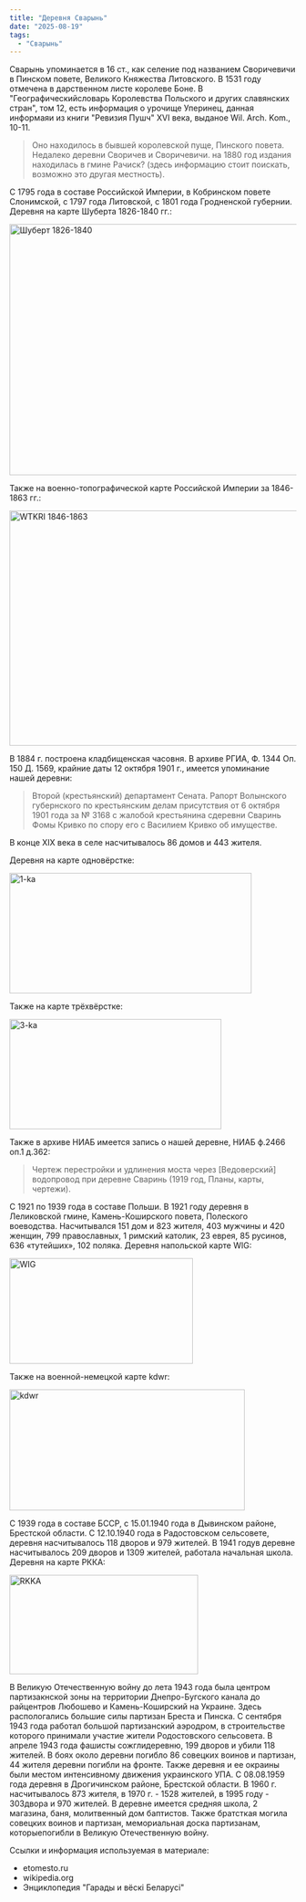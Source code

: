 ```yaml
---
title: "Деревня Сварынь"
date: "2025-08-19"
tags: 
  - "Сварынь"
---
```


Сварынь упоминается в 16 ст., как селение под названием Своричевичи в Пинском повете, Великого Княжества Литовского. В 1531 году отмечена в дарственном листе королеве Боне. В "Географическийсловарь Королевства Польского и других славянских стран", том 12, есть информация о урочище Уперинец, данная информаяи из книги "Ревизия Пушч" XVI века, выданое Wil. Arch. Kom., 10-11.

> Оно находилось в бывшей королевской пуще, Пинского повета. Недалеко деревни Своричев и Своричевичи. на 1880 год издания находилась в гмине Рачиск? (здесь информацию стоит поискать, возможно это другая местность).

С 1795 года в составе Российской Империи, в Кобринском повете Слонимской, с 1797 года Литовской, с 1801 года Гродненской губернии. Деревня на карте Шуберта 1826-1840 гг.:

<img width="722" height="440" alt="Шуберт 1826-1840" src="https://github.com/user-attachments/assets/750116ce-4602-4e71-84b0-f0e77316dcbb" />

Также на военно-топографической карте Российской Империи за 1846-1863 гг.:

<img width="607" height="412" alt="WTKRI 1846-1863" src="https://github.com/user-attachments/assets/ffb88235-7cf0-4821-9c27-375039c76ad9" />

В 1884 г. построена кладбищенская часовня. В архиве РГИА, Ф. 1344 Оп. 150 Д. 1569, крайние даты 12 октября 1901 г., имеется упоминание нашей деревни:

> Второй (крестьянский) департамент Сената. Рапорт Волынского губернского по крестьянским делам присутствия от 6 октября 1901 года за № 3168 с жалобой крестьянина сдеревни Сваринь Фомы Кривко по спору его с Василием Кривко об имуществе.

В конце XIX века в селе насчитывалось 86 домов и 443 жителя.

Деревня на карте одновёрстке:

<img width="425" height="211" alt="1-ka" src="https://github.com/user-attachments/assets/b4e29b19-20c1-46ef-b29a-8aa47bcca073" />

Также на карте трёхвёрстке:

<img width="372" height="193" alt="3-ka" src="https://github.com/user-attachments/assets/e0a05913-2b5b-4d0b-bfca-781b058278a2" />

Также в архиве НИАБ имеется запись о нашей деревне, НИАБ ф.2466 оп.1 д.362:

> Чертеж перестройки и удлинения моста через [Ведоверский] водопровод при деревне Сваринь (1919 год, Планы, карты, чертежи).

С 1921 по 1939 года в составе Польши. В 1921 году деревня в Леликовской гмине, Камень-Коширского повета, Полеского воеводства. Насчитывался 151 дом и 823 жителя, 403 мужчины и 420 женщин, 799 православных, 1 римский католик, 23 еврея, 85 русинов, 636 «тутейших», 102 поляка. Деревня напольской карте WIG:

<img width="322" height="185" alt="WIG" src="https://github.com/user-attachments/assets/1d029e7e-923b-4d72-a941-7dc34abedd09" />

Также на военной-немецкой карте kdwr:

<img width="413" height="212" alt="kdwr" src="https://github.com/user-attachments/assets/4eca3444-a00d-4ade-b5e2-f8431f00b5d5" />

С 1939 года в составе БССР, с 15.01.1940 года  в Дывинском районе, Брестской области. С 12.10.1940 года в Радостовском сельсовете, деревня насчитывалось 118 дворов и 979 жителей. В 1941 годув деревне насчитывалось 209 дворов и 1309 жителей, работала начальная школа. Деревня на карте РККА:

<img width="331" height="174" alt="RKKA" src="https://github.com/user-attachments/assets/985cb871-c85b-4f45-aba8-aaa24f384212" />

В Великую Отечественную войну до лета 1943  года была центром партизакнской зоны на территории Днепро-Бугского канала до райцентров Любошево и Камень-Коширский на Украине. Здесь распологались большие силы партизан Бреста и Пинска. С сентября 1943 года работал большой партизанский аэродром, в строительстве которого принимали участие жители Родостовского сельсовета. В апреле 1943 года фашисты сожглидеревню, 199 дворов и убили 118 жителей. В боях около деревни погибло 86 совецких воинов и партизан, 44 жителя деревни погибли на фронте. Также деревня и ее окраины были местом интенсивному движения украинского УПА.  С 08.08.1959 года деревня в Дрогичинском районе, Брестской области. В 1960 г. насчитывалось 873 жителя, в 1970 г. - 1528 жителей, в 1995 году - 303двора и 970 жителей. В деревне имеется средняя школа, 2 магазина, баня, молитвенный дом баптистов. Также братсткая могила совецких воинов и партизан, мемориальная доска партизанам, которыепогибли в Великую Отечественную войну.

Ссылки и информация используемая в материале:
- etomesto.ru
- wikipedia.org
- Энциклопедия "Гарады и вёскi Беларусi"
